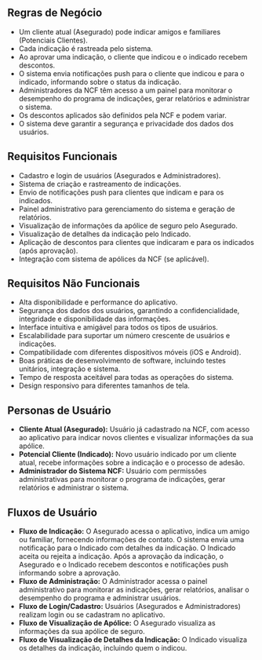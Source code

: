 ## Regras de Negócio
- Um cliente atual (Asegurado) pode indicar amigos e familiares (Potenciais Clientes).
- Cada indicação é rastreada pelo sistema.
- Ao aprovar uma indicação, o cliente que indicou e o indicado recebem descontos.
- O sistema envia notificações push para o cliente que indicou e para o indicado, informando sobre o status da indicação.
- Administradores da NCF têm acesso a um painel para monitorar o desempenho do programa de indicações, gerar relatórios e administrar o sistema.
- Os descontos aplicados são definidos pela NCF e podem variar.
- O sistema deve garantir a segurança e privacidade dos dados dos usuários.


## Requisitos Funcionais
- Cadastro e login de usuários (Asegurados e Administradores).
- Sistema de criação e rastreamento de indicações.
- Envio de notificações push para clientes que indicam e para os indicados.
- Painel administrativo para gerenciamento do sistema e geração de relatórios.
- Visualização de informações da apólice de seguro pelo Asegurado.
- Visualização de detalhes da indicação pelo Indicado.
- Aplicação de descontos para clientes que indicaram e para os indicados (após aprovação).
- Integração com sistema de apólices da NCF (se aplicável).


## Requisitos Não Funcionais
- Alta disponibilidade e performance do aplicativo.
- Segurança dos dados dos usuários, garantindo a confidencialidade, integridade e disponibilidade das informações.
- Interface intuitiva e amigável para todos os tipos de usuários.
- Escalabilidade para suportar um número crescente de usuários e indicações.
- Compatibilidade com diferentes dispositivos móveis (iOS e Android).
- Boas práticas de desenvolvimento de software, incluindo testes unitários, integração e sistema.
- Tempo de resposta aceitável para todas as operações do sistema.
- Design responsivo para diferentes tamanhos de tela.


## Personas de Usuário
- **Cliente Atual (Asegurado):** Usuário já cadastrado na NCF, com acesso ao aplicativo para indicar novos clientes e visualizar informações da sua apólice.
- **Potencial Cliente (Indicado):** Novo usuário indicado por um cliente atual, recebe informações sobre a indicação e o processo de adesão.
- **Administrador do Sistema NCF:** Usuário com permissões administrativas para monitorar o programa de indicações, gerar relatórios e administrar o sistema.


## Fluxos de Usuário
- **Fluxo de Indicação:**  O Asegurado acessa o aplicativo, indica um amigo ou familiar, fornecendo informações de contato. O sistema envia uma notificação para o Indicado com detalhes da indicação. O Indicado aceita ou rejeita a indicação.  Após a aprovação da indicação, o Asegurado e o Indicado recebem descontos e notificações push informando sobre a aprovação.
- **Fluxo de Administração:** O Administrador acessa o painel administrativo para monitorar as indicações, gerar relatórios, analisar o desempenho do programa e administrar usuários.
- **Fluxo de Login/Cadastro:**  Usuários (Asegurados e Administradores) realizam login ou se cadastram no aplicativo.
- **Fluxo de Visualização de Apólice:** O Asegurado visualiza as informações da sua apólice de seguro.
- **Fluxo de Visualização de Detalhes da Indicação:** O Indicado visualiza os detalhes da indicação, incluindo quem o indicou.

